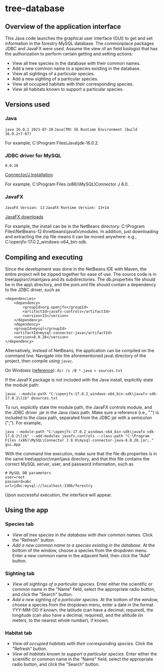 # tree-database

## Overview of the application interface
This Java code launches the graphical user interface (GUI) to get and set information in
the forestry MySQL database. The commonplace packages JDBC and JavaFX were used.
Assume the view of an field biologist that has
the authorization to perform certain getting and setting actions:

* View all tree species in the database with their common names.
* Add a new common name to a species existing in the database.
* View all sightings of a particular species.
* Add a new sighting of a particular species.
* View all occupied habitats with their corresponding species.
* View all habitats known to support a particular species.

## Versions used
### Java
`java 16.0.2 2021-07-20` `Java(TM) SE Runtime Environment (build 16.0.2+7-67)`

For example, C:\Program Files\Java\jdk-16.0.2.

### JDBC driver for MySQL
`8.0.28` 

<a href="https://dev.mysql.com/doc/connector-j/5.1/en/connector-j-installing.html">Connector/J Installation</a>

For example, C:\Program Files (x86)\MySQL\Connector J 8.0.

### JavaFX
`JavaFX Version: 13` `JavaFX Runtime Version: 13+14`

<a href="https://gluonhq.com/products/javafx/"> JavaFX downloads</a>

For example, the install can be in the NetBeans directory: C:\Program Files\NetBeans-12.6\netbeans\javafx\modules. In addition, just downloading and extracting the zip file means it can be moved anywhere: e.g., C:\openjfx-17.0.2_windows-x64_bin-sdk.

## Compiling and executing
Since the development was done in the NetBeans IDE with Maven, the entire project will be zipped together for ease of use.
The source code is in tree\app\src\main\java and its subdirectories. The db.properties file should be in the app\ directory, and the pom.xml file should contain a dependency to the JDBC driver, such as
```
<dependencies>
    <dependency>
        <groupId>org.openjfx</groupId>
        <artifactId>javafx-controls</artifactId>
        <version>13</version>
    </dependency>
    <dependency>
    <groupId>mysql</groupId>
    <artifactId>mysql-connector-java</artifactId>
    <version>8.0.28</version>
</dependency>
```

Alternatively, instead of NetBeans, the application can be compiled on the command line. Navigate into the aforementioned java\ directory of the project, then compile using `javac`.

On Windows (<a href="https://stackoverflow.com/questions/6623161/javac-option-to-compile-all-java-files-under-a-given-directory-recursively">reference</a>):
`dir /s /B *.java > sources.txt`

If the JavaFX package is not included with the Java install, explicitly state the module path:

`javac --module-path "C:\openjfx-17.0.2_windows-x64_bin-sdk\javafx-sdk-17.0.2\lib" @sources.txt`

To run, explicitly state the module path, the JavaFX controls module, and the JDBC driver .jar in the Java class path. Make sure a reference (i.e., ".") is included to the class path, separated from the JDBC jar with a semicolon (";"). For example,

`java --module-path "C:\openjfx-17.0.2_windows-x64_bin-sdk\javafx-sdk-17.0.2\lib" --add-modules javafx.controls --class-path "C:\Program Files (x86)\MySQL\Connector J 8.0\mysql-connector-java-8.0.28.jar;." gui.App`

With the command line execution, make sure that the file db.properties is in the same tree\app\src\main\java directory, and that this file contains the correct MySQL server, user, and password information, such as

```
# MySQL DB parameters
user=root
password=abc
url=jdbc:mysql://localhost:3306/forestry
```

Upon successful execution, the interface will appear.

## Using the app

### Species tab

* *View all tree species in the database with their common names.* Click the "Refresh" button.
* *Add a new common name to a species existing in the database.* At the bottom of the window, choose a species from the dropdown menu. Enter a new common name in the adjacent field, then click the "Add" button.

### Sighting tab
* *View all sightings of a particular species.* Enter either the scientific or common name in the "Name" field, select the appropriate radio button, and click the "Search" button.
* *Add a new sighting of a particular species.* At the bottom of the window, choose a species from the dropdown menu, enter a date in the format YYY-MM-DD if known, the latitude (can have a decimal; required), the longitude (can also have a decimal; required), and the altitude (in meters, to the nearest whole number), if known.

### Habitat tab
* *View all occupied habitats with their corresponding species.* Click the "Refresh" button.
* *View all habitats known to support a particular species.* Enter either the scientific or common name in the "Name" field, select the appropriate radio button, and click the "Search" button.
